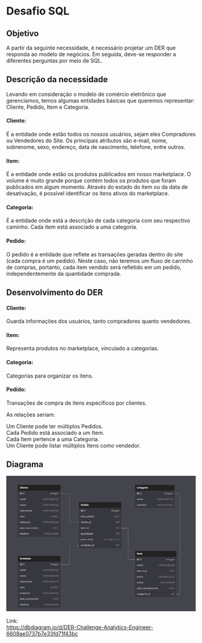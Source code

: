 # Desafio SQL

## Objetivo

A partir da seguinte necessidade, é necessário projetar um DER que responda ao modelo de negócios. Em seguida, deve-se responder a diferentes perguntas por meio de SQL.

## Descrição da necessidade

Levando em consideração o modelo de comércio eletrônico que gerenciamos, temos algumas entidades básicas que queremos representar: Cliente, Pedido, Item e Categoria.

#### Cliente:<br>
É a entidade onde estão todos os nossos usuários, sejam eles Compradores ou Vendedores do Site. Os principais atributos são e-mail, nome, sobrenome, sexo, endereço, data de nascimento, telefone, entre outros.

#### Item:<br>
É a entidade onde estão os produtos publicados em nosso marketplace. O volume é muito grande porque contém todos os produtos que foram publicados em algum momento. Através do estado do item ou da data de desativação, é possível identificar os itens ativos do marketplace.

#### Categoria:<br>
É a entidade onde está a descrição de cada categoria com seu respectivo caminho. Cada item está associado a uma categoria.

#### Pedido:<br>
O pedido é a entidade que reflete as transações geradas dentro do site (cada compra é um pedido). Neste caso, não teremos um fluxo de carrinho de compras, portanto, cada item vendido será refletido em um pedido, independentemente da quantidade comprada.

## Desenvolvimento do DER

#### Cliente:<br> 
Guarda informações dos usuários, tanto compradores quanto vendedores.

#### Item:<br>
Representa produtos no marketplace, vinculado a categorias.

#### Categoria:<br>
Categorias para organizar os itens.

#### Pedido:<br>
Transações de compra de itens específicos por clientes.

As relações seriam:

Um Cliente pode ter múltiplos Pedidos.<br>
Cada Pedido está associado a um Item.<br>
Cada Item pertence a uma Categoria.<br>
Um Cliente pode listar múltiplos Itens como vendedor.<br>

## Diagrama
![3](https://raw.githubusercontent.com/thalesbregantin/Challenge---Analytics-Engineer-/main/img/diagrama.PNG)

Link:<br>
https://dbdiagram.io/d/DER-Challenge-Analytics-Engineer-6608ae0737b7e33fd71f43bc


